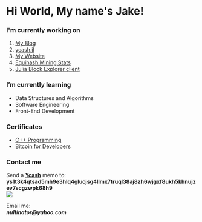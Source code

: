 <body>
  <h1>Hi World, My name's Jake!</h1>
    <div id="about">
      <p>
        <h3>I'm currently working on</h3>
          <ol>
            <li><a href="https://medium.com/@nultinator">My Blog</a></li>
            <li><a href="https://github.com/nultinator/ycash.jl">ycash.jl</a></li>
            <li><a href="https://nultinator.github.io/">My Website</a></li>
            <li><a href="https://nultinator.github.io/equihash192stats/">Equihash Mining Stats</a></li>
            <li><a href="https://github.com/nultinator/juliaBlockExplorer">Julia Block Explorer client</a></li>
          </ol>
          <h3>I’m currently learning</h3>
        <ul>
          <li>Data Structures and Algorithms</li>
          <li>Software Engineering</li>
          <li>Front-End Development</li>
        </ul>
        <h3>Certificates</h3>
          <ul>
          <li><a href="https://certificates.saylor.org/16500cb6-98f7-447f-8961-1eeac5a94290">C++ Programming</a></li>
            <li><a href="https://learn.saylor.org/pluginfile.php/1/tool_certificate/issues/1675189572/1195521366JN.pdf">Bitcoin for Developers</a></li>
          </ul>
       </p>
       
  
       

  <h3>Contact me</h3> 
  <p>Send a <strong><a href="https://y.cash">Ycash</strong></a> memo to:
        <strong>ys1t3k4qtsad5mh9e3hlq4glucjsg4llmx7truql38aj8zh6wjgxf8ukh5khnujzev7scgzwpk68h9</strong><br>
      <img src ="https://user-images.githubusercontent.com/72562693/186330712-5a30b53c-9b03-4d64-bb0c-4328bf3976a1.png">
      <br>
      <div id="email">
        <p>Email me:<br>
        <strong><em>nultinator@yahoo.com</em></strong>
        </p>
      </div>
  </p>
</body>
